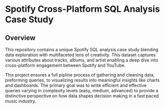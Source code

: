 # Spotify Cross-Platform SQL Analysis Case Study

## Overview
This repository contains a unique Spotify SQL analysis case study blending data exploration with multifaceted lens of creativity.
This dataset captures various attributes about tracks, albums, and artist enabling a deep dive into cross-platform engagement between Spotify and YouTube.

This project ensures a full pipline process of gathering and cleaning data, preforming queries, to visualizing results into meaningful insights like charts and dashboards.
The primary goal was to write efficient and effective queries varying in complexity levels (easy, medium, advanced) to provide a distinctive perspective on how data shapes decision making in a fast paced music industry.
